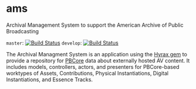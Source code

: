 # ams

Archival Management System to support the American Archive of Public Broadcasting

`master`:  [![Build Status](https://travis-ci.org/WGBH-MLA/ams.svg?branch=master)](https://travis-ci.org/WGBH-MLA/ams)
`develop`: [![Build Status](https://travis-ci.org/WGBH-MLA/ams.svg?branch=develop)](https://travis-ci.org/WGBH-MLA/ams)

The Archival Managment System is an application using the [Hyrax gem](https://github.com/samvera/hyrax) to provide a repository for [PBCore](http://pbcore.org/) data about externally hosted AV content. It includes models, controllers, actors, and presenters for PBCore-based worktypes of Assets, Contributions, Physical Instantiations, Digital Instantiations, and Essence Tracks.  
